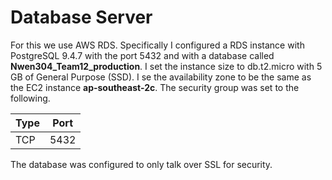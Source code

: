 # Database Server
For this we use AWS RDS. Specifically I configured a RDS instance with PostgreSQL 9.4.7 with the port 5432 and with a database called **Nwen304_Team12_production**. I set the instance size to db.t2.micro with 5 GB of General Purpose (SSD). I se the availability zone to be the same as the EC2 instance **ap-southeast-2c**. The security group was set to the following.

|Type |Port|
|-----|----|
|TCP  |5432|

The database was configured to only talk over SSL for security.
